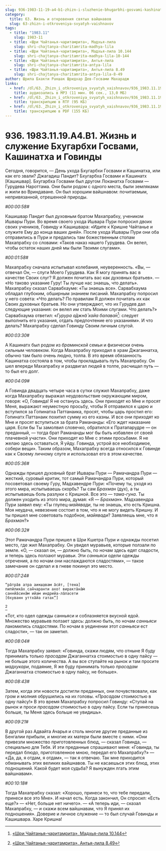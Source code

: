 ```yaml
---
slug: 936-1983-11-19-a4-b1-zhizn-i-sluzhenie-bhugarbhi-gosvami-kashinatha-i-govindy
category:
  title: 63. Жизнь и откровения святых вайшнавов
  slug: 63-zhizn-i-otkroveniya-svyatyh-vaishnavov
tags:
  - title: "1983.11"
    slug: 1983-11
  - title: «Шри Чайтанья-чаритамрита», Мадхья-лила
    slug: shri-chajtanya-charitamrita-madhya-lila
  - title: «Шри Чайтанья-чаритамрита», Мадхья-лила 10.144
    slug: shri-chajtanya-charitamrita-madhya-lila-10-144
  - title: «Шри Чайтанья-чаритамрита», Антья-лила
    slug: shri-chajtanya-charitamrita-antya-lila
  - title: «Шри Чайтанья-чаритамрита», Антья-лила 8.49
    slug: shri-chajtanya-charitamrita-antya-lila-8-49
author: Шрила Бхакти Ракшак Шридхар Дев-Госвами Махарадж
links:
  - href: /dl/63._Zhizn_i_otkroveniya_svyatyh_vaishnavov/936_1983.11.19.A4.B1_SridharMj_Zhizn_i_sluzhenie_Bhugarbhi_Gosvami_Kashinatha_i_Govindy.mp3
    title: аудиозапись в MP3 (11 мин. 06 сек., 13,0 МБ)
  - href: /dl/63._Zhizn_i_otkroveniya_svyatyh_vaishnavov/936_1983.11.19.A4.B1_SridharMj_Zhizn_i_sluzhenie_Bhugarbhi_Gosvami_Kashinatha_i_Govindy.rtf
    title: транскрипцию в RTF (95 КБ)
  - href: /dl/63._Zhizn_i_otkroveniya_svyatyh_vaishnavov/936_1983.11.19.A4.B1_SridharMj_Zhizn_i_sluzhenie_Bhugarbhi_Gosvami_Kashinatha_i_Govindy.pdf
    title: транскрипцию в PDF (155 КБ)
---
```


# 936. 1983.11.19.A4.B1. Жизнь и служение Бхугарбхи Госвами, Кашинатха и Говинды

Сегодня, говорится, — День ухода Бхугарбхи Госвами и Кашинатха, или как его звали? Джагадиш Пандит? Бхугарбха Госвами и Кашинатх [Кашишвар]. Бхугарбха Госвами был другом Локанатха Госвами — Гурудева Нароттама. Они были родом с одного места, были земляками и жили во Вриндаване. Он был хорошим вайшнавом: почитаемым, непривязанной, отрешенной природы.

*#00:00:58#*

Кашишвар Пандит был духовным братом Махапрабху, учеником Ишвары Пури. Во время своего ухода Ишвара Пури попросил двоих своих учеников, Говинду и Кашишвара: «Идите к Кришне Чайтанье и служите Ему до конца ваших дней». После ухода Ишвары Пури они оба отправились в Пури и предались там божественным стопам Махапрабху со словами: «Таков наказ нашего Гурудева. Он велел, чтобы остаток наших дней мы были Твоими слугами».

*#00:01:58#*

Махапрабху сначала испытывал колебания, неуверенность. «Вы, — отвечал Он, — слуги Моего Гурудева. Как Я могу принять вас в качестве Своих слуг? Я должен почитать вас как духовных братьев». — «Но таково указание Гуру! Ты лучше нас знаешь, что делать». Махапрабху сказал Сарвабхауме: «Ты знаешь все». Сарвабхаума обладал глубоким, обширным знанием писаний. Махапрабху попросил у него совета: «Что делать? По правилам Я должен почитать их как Своих духовных братьев. Но они утверждают, что их Гурудев дал следующие указания: он велел им стать Моими слугами. Что делать?» Сарвабхаума ответил: «*Гурура а̄джн̃а̄ хайа балава̄н*[^_ftn1]: следует выполнить его указания, отдать предпочтение его указаниям». И что делать? Махапрабху сделал Говинду Своим личным слугой.

*#00:03:30#*

А Кашинатх был родом из *браминской* семьи и физически очень сильным человеком. Когда Махапрабху приходил в храм Джаганнатха, обычно там было очень людно, толпа. В это время обязанность Кашинатха состояла в том, чтобы прокладывать путь Махапрабху. Он шел впереди Махапрабху и раздвигал людей в толпе, расчищал путь — то был его долг.

*#00:04:09#*

А Говинда двадцать четыре часа в сутки служил Махапрабху, даже когда Махапрабху выражал неудовольствие окружающим миром, говоря: «О, Говинда! Я не останусь здесь. Они приходят ко Мне и просят Меня, выражают неуместную просьбу, чтобы Я отправился к царю и вступился за Гопинатха Паттанаика, просят, чтобы царь простил его: Гопинатх Паттанаик похитил сумму из его казны. И все они приходят ко Мне и просят вступиться за брата Рамананды: «Его ждет наказание царя. Если бы Ты замолвил словечко, обратился к Пратапарудре — он преданный, — тогда брат Рамананды мог бы быть избавлен от своей плачевной участи». Они приходят ко Мне с этими просьбами. Я не желаю здесь оставаться, Я уйду. Говинда, устрой все необходимое, собери вещи». Таким образом, Махапрабху всегда относился к Говинде как к Своему личному слуге и использовал его в этом качестве.

*#00:05:36#*

Однажды пришел духовный брат Ишвары Пури — Рамачандра Пури — жесткий, суровый критик, тот самый Рамачандра Пури, который посоветовал своему Гуру, Мадхавендре Пури: «Почему ты, уходя из этого мира, испытываешь скорбь? Ты сам *Брахман* (дух), а ты испытываешь боль разлуки с Кришной. Все это — *тама-гуна*. Ты должен уходить из этого мира, думая: «Я — *Брахман*». Мадхавендра Пури заявил ему: «Ты глупец-*майявади*, ты не знаешь, кто есть Кришна. Моя неудача, невезение состоит в том, что я не могу видеть Кришну. И ты пришел мне советовать подобное, *майявади*? Заявляешь мне, что я *Брахман*?»

*#00:06:32#*

Этот Рамачандра Пури пришел в Шри Кшетра Пури и однажды посетил место, где жил Махапрабху. Он увидел муравьев, которые ползали по земле. «О, — сказал он, — должно быть, по ночам здесь едят сладости, и теперь здесь ползают муравьи. Эти *санньяси* одели одежды отречения, а по ночам они наслаждаются сладостями», — такое замечание он сделал и в гневе покинул это место.

*#00:07:24#*

    “ра̄тра̄в атра аикш̣авам а̄сӣт, [тена]
    пипӣлика̄х̣ сан̃чаранти ахо! виракта̄на̄м̇
    саннйа̄сина̄м ийам индрийа-ла̄ласети
    [бхуванн уттха̄йа гатах̣”]
[^_ftn2]

«Тот, кто одел одежды санньяси и соблазняется вкусной едой. Множество муравьев ползает здесь: должно быть, по ночам *санньяси* лакомились сладостями. По ночам в уединении этот *санньяси* ест сладости», — так он заметил.

*#00:08:04#*

Тогда Махапрабху заявил: «Говинда, скажи людям, что отныне Я буду принимать только *прасадам* Джаганнатха стоимостью в одну пайсу — не больше этого количества. А вы все ступайте на рынок и там просите *мадхукари*, подаяние, Я же буду принимать только *прасадам* Джаганнатха стоимостью в одну пайсу, не больше».

*#00:08:43#*

Затем, когда эти новости достигли преданных, они почувствовали, как гром и молния обрушились на их головы. «*Прасадам* стоимостью в одну пайсу!» В это время Махапрабху попросил Говинду: «Ступай на рынок и проси *прасадам* стоимостью в одну пайсу. Если ты принесешь больше, ты Меня здесь больше не увидишь».

*#00:09:21#*

В другой раз Адвайта Ачарья и столь многие другие преданные из Бенгалии прибыли, и многие их матери были вместе с ними. «Они привезли множество приготовленных блюд, — сказал Говинда, — специально для Тебя. И эти преданные спрашивают меня: «Говинда, ты передал блюдо, приготовленное мною, передал его Махапрабху?» — «Да, да, я отдам, я отдам», — так я отвечаю. Так мне приходится обманывать этих великих вайшнавов. Ты не касаешься этих блюд, этих подношений. Какой будет моя судьба? Я вынужден лгать этим вайшнавам».

*#00:10:18#*

Тогда Махапрабху сказал: «Хорошо, принеси то, что тебе передали, принеси все это Мне». И начал есть. Когда закончил, Он спросил: «Есть еще?» — «Нет, больше нет ничего». — «А теперь иди, — сказал Махапрабху, — и скажи всем вайшнавам, что Я принял их подношения». Доверие и личное служение — то был случай Говинды и Кашишвара. Харе Кришна!



[^_ftn1]: [«Шри Чайтанья-чаритамрита», Мадхья-лила 10.144](../notes/shri-chajtanya-charitamrita-madhya-lila/shri-chajtanya-charitamrita-madhya-lila-10-144.md)

[^_ftn2]: [«Шри Чайтанья-чаритамрита», Антья-лила 8.49](../notes/shri-chajtanya-charitamrita-antya-lila/shri-chajtanya-charitamrita-antya-lila-8-49.md)
